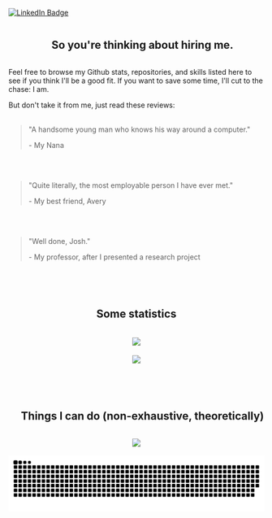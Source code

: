 <!--
**joshualevitas/joshualevitas** is a ✨ _special_ ✨ repository because its `README.md` (this file) appears on your GitHub profile.

Here are some ideas to get you started:

- 🔭 I’m currently working on ...
- 🌱 I’m currently learning ...
- 👯 I’m looking to collaborate on ...
- 🤔 I’m looking for help with ...
- 💬 Ask me about ...
- 📫 How to reach me: ...
- 😄 Pronouns: ...
- ⚡ Fun fact: ...
-->



[![LinkedIn Badge](https://img.shields.io/badge/LinkedIn-Profile-informational?style=flat&logo=linkedin&logoColor=white&color=0D76A8)](https://www.linkedin.com/in/joshua-levitas-1a609a198/)


<!--h2 without bottom border-->
<div id="user-content-toc">
  <ul align="center">
    <summary><h2 style="display: inline-block">So you're thinking about hiring me.</summary>
  </ul>
</div>
  
<div>
<p>
  Feel free to browse my Github stats, repositories, and skills listed here to see if you think I'll be a good fit. If you want to save some time, I'll cut to the chase: I am.
</p>
  <p>
    But don't take it from me, just read these reviews:
    <br></br>
  </p>
 </div>
 
 > "A handsome young man who knows his way around a computer."
 >  
 >  <p>- My Nana</p>
 <br></br>
 > "Quite literally, the most employable person I have ever met."
 > 
 > <p>- My best friend, Avery</p>
 <br></br>
 > "Well done, Josh."
 > 
 > <p>- My professor, after I presented a research project</p>
 
 
 
 <br></br>
  
  

<div align="center">
  <h2 style="display: inline-block">Some statistics
</div>
 
  <p align="center">
 <img  align="center"  src="https://github-readme-stats.vercel.app/api?username=joshualevitas&theme=synthwave&show_icons=true&count_private=true"/>
  <br></br>
   <img  align="center"  src="https://github-readme-stats.anuraghazra1.vercel.app/api/top-langs/?username=joshualevitas&theme=synthwave&hide_border=false&no-bg=true&no-frame=true&langs_count=5"/>
  
  <br></br>
 </p>


<div id="user-content-toc">
  <ul align="center">
    <summary><h2 style="display: inline-block">Things I can do (non-exhaustive, theoretically)</h2></summary>
  </ul>
</div>
<!--tech stack icons-->
<p align="center">
  <a href="https://skillicons.dev">
    <img src="https://skillicons.dev/icons?i=py,pytorch,git,github,c,cpp,cs,html,css,js,react,angular,r,aws,bash,bootstrap,firebase,latex,linux,md,mysql,tensorflow,unity,visualstudio,vscode,perline=14" />
  </a>
</p>



</p>        

<div align="center">
  <img  src="https://github.com/1999AZZAR/1999AZZAR/blob/main/resources/img/grid-snake.svg"
       alt="snake" /></a>
</div>



<!--
Stuff I borrowed: 

Snake: https://github.com/1999AZZAR/1999AZZAR/blob/main/resources/img/grid-snake.svg

-->
